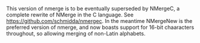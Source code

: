 This version of nmerge is to be eventually superseded by NMergeC, a complete 
rewrite of NMerge in the C language. See 
https://github.com/schmidda/nmergec. In the meantime NMergeNew is the 
preferred version of nmerge, and now boasts support for 16-bit chaaracters throughout, 
so allowing merging of non-Latin alphabets.
